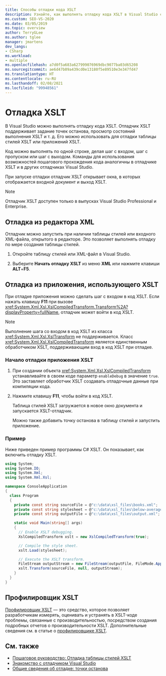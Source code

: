 ```yaml
---
title: Способы отладки кода XSLT
description: Узнайте, как выполнять отладку кода XSLT в Visual Studio с помощью отладчика XSLT для пошагового прохождения кода, установки точек останова и просмотра состояний исполнения XSLT.
ms.custom: SEO-VS-2020
ms.date: 03/05/2019
ms.topic: overview
author: TerryGLee
ms.author: tglee
manager: jmartens
dev_langs:
- CSharp
ms.workload:
- multiple
ms.openlocfilehash: a7d0f5a683a627999076969dbc9077ba03d65208
ms.sourcegitcommit: ae6d47b09a439cd0e13180f5e89510e3e347fd47
ms.translationtype: HT
ms.contentlocale: ru-RU
ms.lasthandoff: 02/08/2021
ms.locfileid: "99948561"
---
```

# <a name="debugging-xslt"></a>Отладка XSLT

В Visual Studio можно выполнять отладку кода XSLT. Отладчик XSLT поддерживает задание точек останова, просмотр состояний выполнения XSLT и т. д. Его можно использовать для отладки таблицы стилей XSLT или приложений XSLT.

Код можно выполнять по одной строке, делая шаг с входом, шаг с пропуском или шаг с выходом. Команды для использования возможностей пошагового прохождения кода аналогичны в отладчике XSLT и в других отладчиках Visual Studio.

При запуске отладки отладчик XSLT открывает окна, в которых отображается входной документ и выход XSLT.

> [!NOTE]
> Отладчик XSLT доступен только в выпусках Visual Studio Professional и Enterprise.

## <a name="debug-from-the-xml-editor"></a>Отладка из редактора XML

Отладчик можно запустить при наличии таблицы стилей или входного XML-файла, открытого в редакторе. Это позволяет выполнять отладку по мере создания таблицы стилей.

1. Откройте таблицу стилей или XML-файл в Visual Studio.

1. Выберите **Начать отладку XSLT** из меню **XML** или нажмите клавиши **ALT**+**F5**.

## <a name="debug-from-an-app-that-uses-xslt"></a>Отладка из приложения, использующего XSLT

При отладке приложения можно сделать шаг с входом в код XSLT. Если нажать клавишу **F11** при вызове <xref:System.Xml.Xsl.XslCompiledTransform.Transform%2A?displayProperty=fullName>, отладчик может войти в код XSLT.

> [!NOTE]
> Выполнение шага со входом в код XSLT из класса <xref:System.Xml.Xsl.XslTransform> не поддерживается. Класс <xref:System.Xml.Xsl.XslCompiledTransform> является единственным обработчиком XSLT, поддерживающим вход в код XSLT при отладке.

### <a name="to-start-debugging-an-xslt-application"></a>Начало отладки приложения XSLT

1. При создании объекта <xref:System.Xml.Xsl.XslCompiledTransform> устанавливайте в своем коде параметр `enableDebug` в значение `true`. Это заставляет обработчик XSLT создавать отладочные данные при компиляции кода.

1. Нажмите клавишу **F11**, чтобы войти в код XSLT.

   Таблица стилей XSLT загружается в новое окно документа и запускается XSLT-отладчик.

   Можно также добавить точку останова в таблицу стилей и запустить приложение.

### <a name="example"></a>Пример

Ниже приведен пример программы C# XSLT. Он показывает, как включить отладку XSLT.

```csharp
using System;
using System.IO;
using System.Xml;
using System.Xml.Xsl;

namespace ConsoleApplication
{
  class Program
  {
    private const string sourceFile = @"c:\data\xsl_files\books.xml";
    private const string stylesheet = @"c:\data\xsl_files\below-average.xsl";
    private const string outputFile = @"c:\data\xsl_files\output.xml";

    static void Main(string[] args)
    {
      // Enable XSLT debugging.
      XslCompiledTransform xslt = new XslCompiledTransform(true);

      // Compile the style sheet.
      xslt.Load(stylesheet);

      // Execute the XSLT transform.
      FileStream outputStream = new FileStream(outputFile, FileMode.Append);
      xslt.Transform(sourceFile, null, outputStream);
    }
  }
}
```

## <a name="xslt-profiler"></a>Профилировщик XSLT

[Профилировщик XSLT](../xml-tools/xslt-profiler.md) — это средство, которое позволяет разработчикам измерять, оценивать и устранять в XSLT-коде проблемы, связанные с производительностью, посредством создания подробных отчетов о производительности XSLT. Дополнительные сведения см. в статье о [профилировщике XSLT](../xml-tools/xslt-profiler.md).

## <a name="see-also"></a>См. также

- [Пошаговое руководство: Отладка таблицы стилей XSLT](../xml-tools/walkthrough-debug-an-xslt-style-sheet.md)
- [Знакомство с отладчиком Visual Studio](../debugger/debugger-feature-tour.md)
- [Общие сведения об отладке: точки останова](../debugger/using-breakpoints.md)
